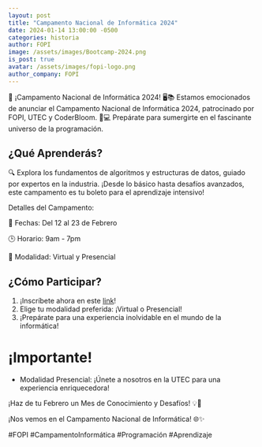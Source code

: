 ```yaml
---
layout: post
title: "Campamento Nacional de Informática 2024"
date: 2024-01-14 13:00:00 -0500
categories: historia
author: FOPI
image: /assets/images/Bootcamp-2024.png
is_post: true
avatar: /assets/images/fopi-logo.png
author_company: FOPI
---
```


🚀 ¡Campamento Nacional de Informática 2024! 🖥️📚
Estamos emocionados de anunciar el Campamento Nacional de Informática 2024, 
patrocinado por FOPI, UTEC y CoderBloom. 🎉💻 Prepárate para sumergirte en el fascinante universo de la programación.

## ¿Qué Aprenderás?
🔍 Explora los fundamentos de algoritmos y estructuras de datos, guiado por expertos en la industria. ¡Desde lo básico hasta desafíos avanzados, este campamento es tu boleto para el aprendizaje intensivo!

Detalles del Campamento:

📅 Fechas: Del 12 al 23 de Febrero

🕒 Horario: 9am - 7pm

📍 Modalidad: Virtual y Presencial

## ¿Cómo Participar?
1. ¡Inscríbete ahora en este [link](https://docs.google.com/forms/d/1v5npLMm7WM23rAo_GZdftPzWMf1NraLVEuUC9cNLgJ8)!
2. Elige tu modalidad preferida: ¡Virtual o Presencial!
3. ¡Prepárate para una experiencia inolvidable en el mundo de la informática!

# ¡Importante!
- Modalidad Presencial: ¡Únete a nosotros en la UTEC para una experiencia enriquecedora!


¡Haz de tu Febrero un Mes de Conocimiento y Desafíos! 💡🚀

¡Nos vemos en el Campamento Nacional de Informática! 🌐✨

#FOPI #CampamentoInformática #Programación #Aprendizaje

